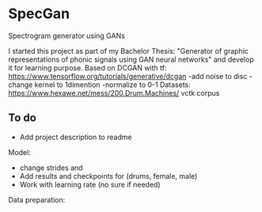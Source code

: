 # SpecGan
Spectrogram generator using GANs


I started this project as part of my Bachelor Thesis:
"Generator of graphic representations of phonic signals using GAN neural networks"
and develop it for learning purpose. 
Based on DCGAN with tf: https://www.tensorflow.org/tutorials/generative/dcgan
-add noise to disc 
-change kernel to 1dimention 
-normalize to 0-1
 Datasets: 
 https://www.hexawe.net/mess/200.Drum.Machines/
 vctk corpus
 

## To do
 - Add project description to readme

Model: 
- change strides and 
- Add results and checkpoints for (drums, female, male)
- Work with learning rate (no sure if needed)

Data preparation: 

